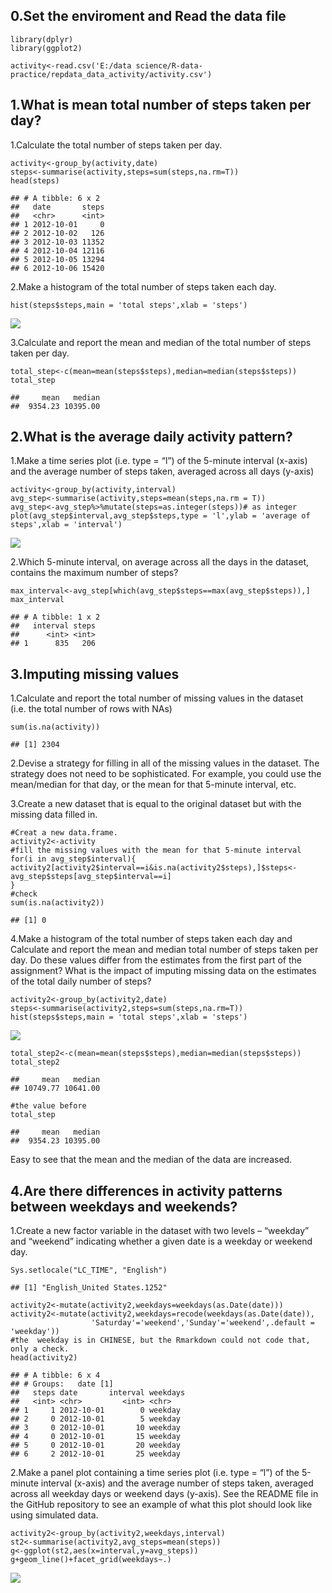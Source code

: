 0.Set the enviroment and Read the data file
-------------------------------------------

    library(dplyr)
    library(ggplot2)

    activity<-read.csv('E:/data science/R-data-practice/repdata_data_activity/activity.csv')

1.What is mean total number of steps taken per day?
---------------------------------------------------

1.Calculate the total number of steps taken per day.

    activity<-group_by(activity,date)
    steps<-summarise(activity,steps=sum(steps,na.rm=T))
    head(steps)

    ## # A tibble: 6 x 2
    ##   date       steps
    ##   <chr>      <int>
    ## 1 2012-10-01     0
    ## 2 2012-10-02   126
    ## 3 2012-10-03 11352
    ## 4 2012-10-04 12116
    ## 5 2012-10-05 13294
    ## 6 2012-10-06 15420

2.Make a histogram of the total number of steps taken each day.

    hist(steps$steps,main = 'total steps',xlab = 'steps')

![](PA1_template_files/figure-markdown_strict/unnamed-chunk-3-1.png)

3.Calculate and report the mean and median of the total number of steps
taken per day.

    total_step<-c(mean=mean(steps$steps),median=median(steps$steps))
    total_step

    ##     mean   median 
    ##  9354.23 10395.00

2.What is the average daily activity pattern?
---------------------------------------------

1.Make a time series plot (i.e. type = “l”) of the 5-minute interval
(x-axis) and the average number of steps taken, averaged across all days
(y-axis)

    activity<-group_by(activity,interval)
    avg_step<-summarise(activity,steps=mean(steps,na.rm = T))
    avg_step<-avg_step%>%mutate(steps=as.integer(steps))# as integer
    plot(avg_step$interval,avg_step$steps,type = 'l',ylab = 'average of steps',xlab = 'interval')

![](PA1_template_files/figure-markdown_strict/plot2-1.png)

2.Which 5-minute interval, on average across all the days in the
dataset, contains the maximum number of steps?

    max_interval<-avg_step[which(avg_step$steps==max(avg_step$steps)),]
    max_interval

    ## # A tibble: 1 x 2
    ##   interval steps
    ##      <int> <int>
    ## 1      835   206

3.Imputing missing values
-------------------------

1.Calculate and report the total number of missing values in the dataset
(i.e. the total number of rows with NAs)

    sum(is.na(activity))

    ## [1] 2304

2.Devise a strategy for filling in all of the missing values in the
dataset. The strategy does not need to be sophisticated. For example,
you could use the mean/median for that day, or the mean for that
5-minute interval, etc.

3.Create a new dataset that is equal to the original dataset but with
the missing data filled in.

    #Creat a new data.frame.
    activity2<-activity
    #fill the missing values with the mean for that 5-minute interval
    for(i in avg_step$interval){
    activity2[activity2$interval==i&is.na(activity2$steps),]$steps<-avg_step$steps[avg_step$interval==i]
    }
    #check
    sum(is.na(activity2))

    ## [1] 0

4.Make a histogram of the total number of steps taken each day and
Calculate and report the mean and median total number of steps taken per
day. Do these values differ from the estimates from the first part of
the assignment? What is the impact of imputing missing data on the
estimates of the total daily number of steps?

    activity2<-group_by(activity2,date)
    steps<-summarise(activity2,steps=sum(steps,na.rm=T))
    hist(steps$steps,main = 'total steps',xlab = 'steps')

![](PA1_template_files/figure-markdown_strict/unnamed-chunk-8-1.png)

    total_step2<-c(mean=mean(steps$steps),median=median(steps$steps))
    total_step2

    ##     mean   median 
    ## 10749.77 10641.00

    #the value before
    total_step

    ##     mean   median 
    ##  9354.23 10395.00

Easy to see that the mean and the median of the data are increased.

4.Are there differences in activity patterns between weekdays and weekends?
---------------------------------------------------------------------------

1.Create a new factor variable in the dataset with two levels –
“weekday” and “weekend” indicating whether a given date is a weekday or
weekend day.

    Sys.setlocale("LC_TIME", "English")

    ## [1] "English_United States.1252"

    activity2<-mutate(activity2,weekdays=weekdays(as.Date(date)))
    activity2<-mutate(activity2,weekdays=recode(weekdays(as.Date(date)),
                      'Saturday'='weekend','Sunday'='weekend',.default = 'weekday'))
    #the  weekday is in CHINESE, but the Rmarkdown could not code that, only a check.
    head(activity2)

    ## # A tibble: 6 x 4
    ## # Groups:   date [1]
    ##   steps date       interval weekdays
    ##   <int> <chr>         <int> <chr>   
    ## 1     1 2012-10-01        0 weekday 
    ## 2     0 2012-10-01        5 weekday 
    ## 3     0 2012-10-01       10 weekday 
    ## 4     0 2012-10-01       15 weekday 
    ## 5     0 2012-10-01       20 weekday 
    ## 6     2 2012-10-01       25 weekday

2.Make a panel plot containing a time series plot (i.e. type = “l”) of
the 5-minute interval (x-axis) and the average number of steps taken,
averaged across all weekday days or weekend days (y-axis). See the
README file in the GitHub repository to see an example of what this plot
should look like using simulated data.

    activity2<-group_by(activity2,weekdays,interval)
    st2<-summarise(activity2,avg_steps=mean(steps))
    g<-ggplot(st2,aes(x=interval,y=avg_steps))
    g+geom_line()+facet_grid(weekdays~.)

![](PA1_template_files/figure-markdown_strict/unnamed-chunk-12-1.png)
